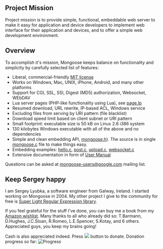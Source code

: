 Project Mission
---------------

Project mission is to provide simple, functional, embeddable web server to
make it easy for application and device developers to implement web interface
for their application and devices, and to offer a simple web development
environment.

Overview
--------

To accomplish it's mission, Mongoose keeps balance on functionality and
simplicity by carefully selected list of features:

- Liberal, commercial-friendly
  [MIT license](http://en.wikipedia.org/wiki/MIT_License)
- Works on Windows, Mac, UNIX, iPhone, Android, and many other platforms
- Support for CGI, SSL, SSI, Digest (MD5) authorization, Websocket, WEbDAV
- Lua server pages (PHP-like functionality using Lua), see
  [page.lp](https://github.com/valenok/mongoose/blob/master/test/page.lp)
- Resumed download, URL rewrite, IP-based ACL, Windows service
- Excluding files from serving by URI pattern (file blacklist)
- Download speed limit based on client subnet or URI pattern
- Small footprint: executable size is 50 kB on Linux 2.6 i386 system
- 130 kilobytes Windows executable with all of the above and no dependencies
- Simple and clean embedding API,
  [mongoose.h](https://github.com/valenok/mongoose/blob/master/mongoose.h)).
  The source is in single
  [mongoose.c](https://github.com/valenok/mongoose/blob/master/mongoose.c) file
  to make things easy.
- Embedding examples:
  [hello.c](https://github.com/valenok/mongoose/blob/master/examples/hello.c),
  [post.c](https://github.com/valenok/mongoose/blob/master/examples/post.c),
  [upload.c](https://github.com/valenok/mongoose/blob/master/examples/upload.c),
  [websocket.c](https://github.com/valenok/mongoose/blob/master/examples/websocket.c)
- Extensive documentation in form of
  [User Manual](https://github.com/valenok/mongoose/blob/master/UserManual.md)

Questions can be asked at
[mongoose-users@google.com](http://groups.google.com/group/mongoose-users)
mailing list.


Keep Sergey happy
-----------------

I am Sergey Lyubka, a software engineer from Galway, Ireland. I started
working on Mongoose in 2004. My other project I give to the
community for free is
[Super Light Regular Expression library](http://code.google.com/p/slre).


If you feel grateful for the stuff I've done, you can buy me a book from my
[Amazon wishlist](http://amzn.com/w/1OC2ZCPTQYIEP?sort=priority). Many thanks
to all who already did so: T.Barmann, D.Hughes, J.C.Sloan, R.Romeo,
L.E.Spencer, S.Kotay, and 6 others. Appreciated guys, you keep my brains going!

Cash is also appreciated indeed. Press
[<img src="http://www.paypalobjects.com/en_US/i/btn/btn_donate_SM.gif">](https://www.paypal.com/cgi-bin/webscr?cmd=_s-xclick&hosted_button_id=DGZ2FMP95TAL6)
button to donate. Donation progress so far:
![Progress](http://chart.googleapis.com/chart?chxr=0,0,1000&chxt=x&chbh=30,0,0&chs=300x35&cht=bhs&chco=90c0f0&chd=s:B)
